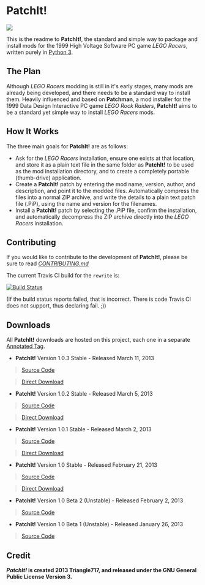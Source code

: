 PatchIt!
========

![](https://raw.github.com/le717/PatchIt/master/Icons/PatchItLogo.png?raw=true)

This is the readme to **PatchIt!**, the standard and simple way to package and install mods for the 1999 High Voltage Software PC game *LEGO Racers*, written 
purely in [Python 3](http://www.python.org).

The Plan
--------

Although *LEGO Racers* modding is still in it's early stages, many mods are already being developed, and there 
needs to be a standard way to install them. Heavily influenced and based on **Patchman**, a mod installer for 
the 1999 Data Design Interactive PC game *LEGO Rock Raiders*, **PatchIt!** aims to be a standard yet simple way 
to install *LEGO Racers* mods.

How It Works
------------

The three main goals for **PatchIt!** are as follows:

* Ask for the *LEGO Racers* installation, ensure one exists at that location, and store it as a plain text file in the same folder as **PatchIt!** to be used 
as the mod installation directory, and to create a completely portable (thumb-drive) application.
* Create a **PatchIt!** patch by entering the mod name, version, author, and description, and point it to the modded files. Automatically compress the files 
into a normal ZIP archive, and write the details to a plain text patch file (.PiP), using the name and version for the filenames.
* Install a **PatchIt!** patch by selecting the .PiP file, confirm the installation, and automatically decompress the ZIP archive directly into the *LEGO 
Racers* installation.

Contributing
------------

If you would like to contribute to the development of **PatchIt!**, please be sure to read [*CONTRIBUTING.md*](Documentation/CONTRIBUTING.md)

The current Travis CI build for the `rewrite` is:

[![Build Status](https://travis-ci.org/le717/PatchIt.png)](https://travis-ci.org/le717/PatchIt)

(If the build status reports failed, that is incorrect. There is code Travis CI does not support, thus declaring fail. ;))

Downloads
---------

All **PatchIt!** downloads are hosted on this project, each one in a separate [Annotated Tag](https://github.com/le717/PatchIt/tags). 

* **PatchIt!** Version 1.0.3 Stable - Released March 11, 2013 

> [Source Code](https://github.com/le717/PatchIt/tree/V1.0.3Stable)

> [Direct Download](https://github.com/le717/PatchIt/raw/V1.0.3Stable/Windows/PatchIt!%20Version%201.0.3%20Stable.exe)

* **PatchIt!** Version 1.0.2 Stable - Released March 5, 2013

> [Source Code](https://github.com/le717/PatchIt/tree/V1.02Stable)

> [Direct Download](https://github.com/le717/PatchIt/raw/V1.02Stable/Windows/PatchIt!%20Version%201.0.2%20Stable.exe)

* **PatchIt!** Version 1.0.1 Stable - Released March 2, 2013

> [Source Code](https://github.com/le717/PatchIt/tree/V1.0.1Stable)

> [Direct Download](https://github.com/le717/PatchIt/raw/V1.0.1Stable/Windows/PatchIt!%20Version%201.0.1%20Stable.exe)

* **PatchIt!** Version 1.0 Stable - Released February 21, 2013

> [Source Code](https://github.com/le717/PatchIt/tree/V1.0Stable)

> [Direct Download](https://github.com/le717/PatchIt/raw/V1.0Stable/Windows/PatchIt!%20Version%201.0%20Stable.exe)

* **PatchIt!** Version 1.0 Beta 2 (Unstable) - Released February 2, 2013

> [Source Code](https://github.com/le717/PatchIt/tree/V1.0b2)

* **PatchIt!** Version 1.0 Beta 1 (Unstable) - Released January 26, 2013

> [Source Code](https://github.com/le717/PatchIt/tree/V1.0b1)

Credit
------
***PatchIt!* is created 2013 Triangle717, and released under the GNU General Public License Version 3.**
